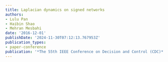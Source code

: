 ```yaml
---
title: Laplacian dynamics on signed networks
authors:
- Lulu Pan
- Haibin Shao
- Mehran Mesbahi
date: '2016-12-01'
publishDate: '2024-11-30T07:12:13.767953Z'
publication_types:
- paper-conference
publication: '*The 55th IEEE Conference on Decision and Control (CDC)*'
---
```

